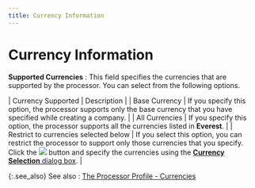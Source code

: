 ```yaml
---
title: Currency Information
---
```


# Currency Information


**Supported Currencies**
: This field specifies the currencies that are supported  by the processor. You can select from the following options.


| Currency Supported | Description |
| Base Currency | If you specify this option, the processor supports only the base currency  that you have specified while creating a company. |
| All Currencies | If you specify this option, the processor supports all the currencies  listed in **Everest**. |
| Restrict to currencies selected below | If you select this option, you can restrict the processor to support  only those currencies that you specify. Click the ![]({{site.sc_baseurl}}/img/setup_browse_icon.gif) button  and specify the currencies using the [**Currency Selection** dialog box]({{site.sc_baseurl}}/misc/currency_selection_dialog_box_processor.html). |



{:.see_also}
See also
: [The  Processor Profile - Currencies]({{site.sc_baseurl}}/options/payment-information/credit-card-processing/create-a-processor/the_processors_profile_currencies.html)
